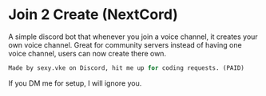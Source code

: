 # Join 2 Create (NextCord)

A simple discord bot that whenever you join a voice channel, it creates your own voice channel.
Great for community servers instead of having one voice channel, users can now create there own.

```python
Made by sexy.vke on Discord, hit me up for coding requests. (PAID)
```

If you DM me for setup, I will ignore you.
